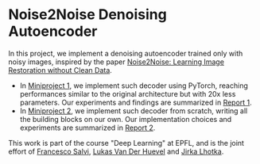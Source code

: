 # Noise2Noise Denoising Autoencoder

In this project, we implement a denoising autoencoder trained only with noisy images, inspired by the paper [Noise2Noise: Learning Image Restoration without Clean Data](https://arxiv.org/abs/1803.04189). 

- In [Miniproject 1](Miniproject_1/), we implement such decoder using PyTorch, reaching performances similar to the original architecture but with 20x less parameters. Our experiments and findings are summarized in [Report 1](Miniproject_1/Report_1.pdf).
- In [Miniproject 2](Miniproject_2/), we implement such decoder from scratch, writing all the building blocks on our own. Our implementation choices and experiments are summarized in [Report 2](Miniproject_2/Report_2.pdf).


This work is part of the course "Deep Learning" at EPFL, and is the joint effort of [Francesco Salvi](https://github.com/frasalvi), [Lukas Van Der Huevel](https://github.com/lukasvandenheuvel) and [Jirka Lhotka](https://github.com/jirkalhotka).
